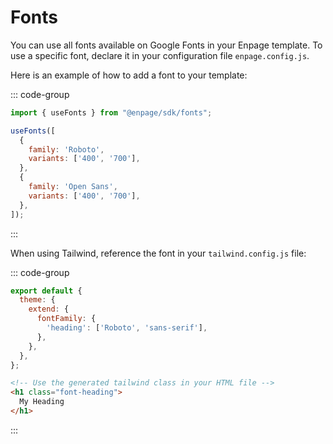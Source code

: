 # Fonts

You can use all fonts available on Google Fonts in your Enpage template.
To use a specific font, declare it in your configuration file `enpage.config.js`.

Here is an example of how to add a font to your template:

::: code-group

```javascript [enpage.config.js]
import { useFonts } from "@enpage/sdk/fonts";

useFonts([
  {
    family: 'Roboto',
    variants: ['400', '700'],
  },
  {
    family: 'Open Sans',
    variants: ['400', '700'],
  },
]);
```

:::

When using Tailwind, reference the font in your `tailwind.config.js` file:

::: code-group

```javascript [tailwind.config.js]
export default {
  theme: {
    extend: {
      fontFamily: {
        'heading': ['Roboto', 'sans-serif'],
      },
    },
  },
};
```

```html [index.html]
<!-- Use the generated tailwind class in your HTML file -->
<h1 class="font-heading">
  My Heading
</h1>
```

:::
